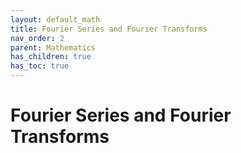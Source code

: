 ```yaml
---
layout: default_math
title: Fourier Series and Fourier Transforms
nav_order: 2
parent: Mathematics
has_children: true
has_toc: true
---
```


# Fourier Series and Fourier Transforms

